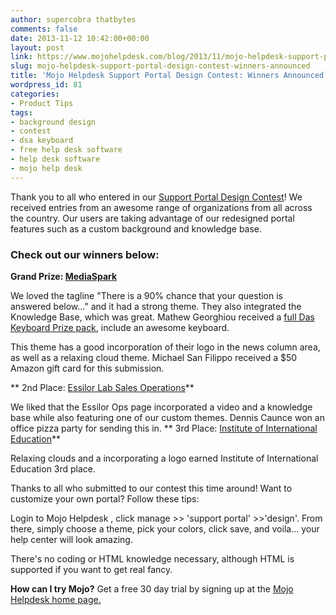 ```yaml
---
author: supercobra thatbytes
comments: false
date: 2013-11-12 10:42:00+00:00
layout: post
link: https://www.mojohelpdesk.com/blog/2013/11/mojo-helpdesk-support-portal-design-contest-winners-announced/
slug: mojo-helpdesk-support-portal-design-contest-winners-announced
title: 'Mojo Helpdesk Support Portal Design Contest: Winners Announced'
wordpress_id: 81
categories:
- Product Tips
tags:
- background design
- contest
- dsa keyboard
- free help desk software
- help desk software
- mojo help desk
---
```


Thank you to all who entered in our [Support Portal Design Contest](http://blog.mojohelpdesk.com/2013/08/help-desk-design-contest.html)! We received entries from an awesome range of organizations from all across the country. Our users are taking advantage of our redesigned portal features such as a custom background and knowledge base.


### Check out our winners below:


**Grand Prize: [MediaSpark](http://mediaspark.mojohelpdesk.com/)**

We loved the tagline "There is a 90% chance that your question is answered below…" and it had a strong theme. They also integrated the Knowledge Base, which was great. Mathew Georghiou received a [full Das Keyboard Prize pack](http://www.daskeyboard.com/), include an awesome keyboard.

This theme has a good incorporation of their logo in the news column area, as well as a relaxing cloud theme. Michael San Filippo received a $50 Amazon gift card for this submission.

** 2nd Place: [Essilor Lab Sales Operations](http://essilorsalesops.mojohelpdesk.com/)**

We liked that the Essilor Ops page incorporated a video and a knowledge base while also featuring one of our custom themes. Dennis Caunce won an office pizza party for sending this in.
**
3rd Place: [Institute of International Education](http://iie.mojohelpdesk.com/)**
 

Relaxing clouds and a incorporating a logo earned Institute of International Education 3rd place.

Thanks to all who submitted to our contest this time around! Want to customize your own portal? Follow these tips:

Login to Mojo Helpdesk , click manage >> 'support portal' >>'design'. From there, simply choose a theme, pick your colors, click save, and voila... your help center will look amazing.

There's no coding or HTML knowledge necessary, although HTML is supported if you want to get real fancy.

**How can I try Mojo?** Get a free 30 day trial by signing up at the [Mojo Helpdesk home page](http://www.mojohelpdesk.com/)[.](http://www.mojohelpdesk.com/help-center)

